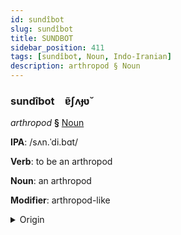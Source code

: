 ```yaml
---
id: sundîbot
slug: sundîbot
title: SUNDBOT
sidebar_position: 411
tags: [sundîbot, Noun, Indo-Iranian]
description: arthropod § Noun
---
```


### sundîbot&emsp;<span kind="abugida">ɐ̃ʃʌɟʋ̆</span>

*arthropod* **§** [Noun](../../tags/Noun)

**IPA**: /sʌn.ˈdi.bɑt/

**Verb**: to be an arthropod

**Noun**: an arthropod

**Modifier**: arthropod-like

<details>
    <summary>Origin</summary>
    Hindi संधिपाद sandhipād /sɐn.dʱi.pɑːd̪/<br/>
    <em>Indo-Iranian Language Family</em>
</details>